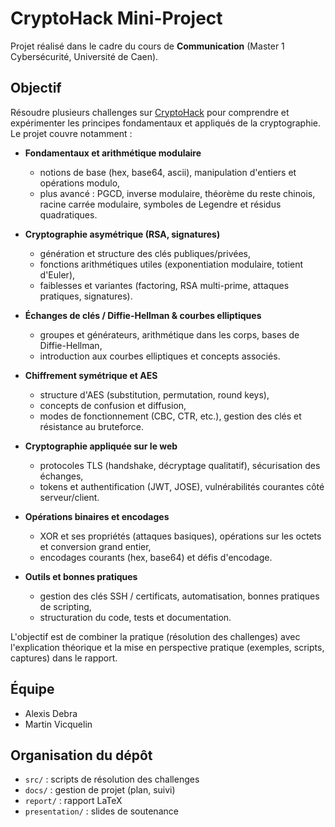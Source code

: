 # CryptoHack Mini-Project

Projet réalisé dans le cadre du cours de **Communication** (Master 1 Cybersécurité, Université de Caen).

## Objectif
Résoudre plusieurs challenges sur [CryptoHack](https://cryptohack.org) pour comprendre et expérimenter les principes fondamentaux et appliqués de la cryptographie. Le projet couvre notamment :

- **Fondamentaux et arithmétique modulaire**
  - notions de base (hex, base64, ascii), manipulation d'entiers et opérations modulo,
  - plus avancé : PGCD, inverse modulaire, théorème du reste chinois, racine carrée modulaire, symboles de Legendre et résidus quadratiques.

- **Cryptographie asymétrique (RSA, signatures)**
  - génération et structure des clés publiques/privées,
  - fonctions arithmétiques utiles (exponentiation modulaire, totient d'Euler),
  - faiblesses et variantes (factoring, RSA multi-prime, attaques pratiques, signatures).

- **Échanges de clés / Diffie-Hellman & courbes elliptiques**
  - groupes et générateurs, arithmétique dans les corps, bases de Diffie-Hellman,
  - introduction aux courbes elliptiques et concepts associés.

- **Chiffrement symétrique et AES**
  - structure d'AES (substitution, permutation, round keys),
  - concepts de confusion et diffusion,
  - modes de fonctionnement (CBC, CTR, etc.), gestion des clés et résistance au bruteforce.

- **Cryptographie appliquée sur le web**
  - protocoles TLS (handshake, décryptage qualitatif), sécurisation des échanges,
  - tokens et authentification (JWT, JOSE), vulnérabilités courantes côté serveur/client.

- **Opérations binaires et encodages**
  - XOR et ses propriétés (attaques basiques), opérations sur les octets et conversion grand entier,
  - encodages courants (hex, base64) et défis d'encodage.

- **Outils et bonnes pratiques**
  - gestion des clés SSH / certificats, automatisation, bonnes pratiques de scripting,
  - structuration du code, tests et documentation.

L'objectif est de combiner la pratique (résolution des challenges) avec l'explication théorique et la mise en perspective pratique (exemples, scripts, captures) dans le rapport.

## Équipe
- Alexis Debra
- Martin Vicquelin

## ️Organisation du dépôt
- `src/` : scripts de résolution des challenges
- `docs/` : gestion de projet (plan, suivi)
- `report/` : rapport LaTeX
- `presentation/` : slides de soutenance